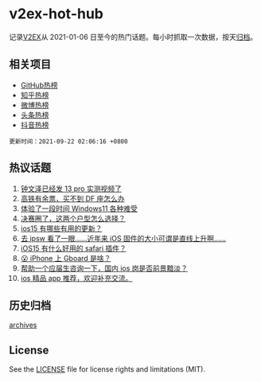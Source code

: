 # v2ex-hot-hub

 记录[V2EX](https://www.v2ex.com/)从 2021-01-06 日至今的热门话题。每小时抓取一次数据，按天[归档](archives)。
 
 ## 相关项目

- [GitHub热榜](https://github.com/lonnyzhang423/github-hot-hub)
- [知乎热榜](https://github.com/lonnyzhang423/zhihu-hot-hub)
- [微博热榜](https://github.com/lonnyzhang423/weibo-hot-hub)
- [头条热榜](https://github.com/lonnyzhang423/toutiao-hot-hub)
- [抖音热榜](https://github.com/lonnyzhang423/douyin-hot-hub)


 `更新时间：2021-09-22 02:06:16 +0800`

## 热议话题

1. [钟文泽已经发 13 pro 实测视频了](https://www.v2ex.com/t/803232)
1. [高铁有余票，买不到 DF 座怎么办](https://www.v2ex.com/t/803133)
1. [体验了一段时间 Windows11 各种难受](https://www.v2ex.com/t/803146)
1. [决赛圈了，这两个户型怎么选择？](https://www.v2ex.com/t/803215)
1. [ios15 有哪些有用的更新？](https://www.v2ex.com/t/803179)
1. [去 ipsw 看了一眼……近年来 iOS 固件的大小可谓是直线上升啊……](https://www.v2ex.com/t/803127)
1. [iOS15 有什么好用的 safari 插件？](https://www.v2ex.com/t/803200)
1. [😮 iPhone 上 Gboard 是啥？](https://www.v2ex.com/t/803160)
1. [帮助一个应届生咨询一下，国内 ios 岗是否前景黯淡？](https://www.v2ex.com/t/803154)
1. [ios 精品 app 推荐，欢迎补充交流。](https://www.v2ex.com/t/803140)

## 历史归档

[archives](archives)

## License

See the [LICENSE](LICENSE) file for license rights and limitations (MIT).
